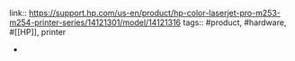 ---
---

link:: https://support.hp.com/us-en/product/hp-color-laserjet-pro-m253-m254-printer-series/14121301/model/14121316
tags:: #product, #hardware, #[[HP]], printer

-
